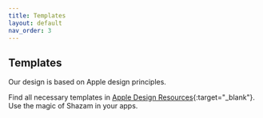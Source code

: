 ```yaml
---
title: Templates
layout: default
nav_order: 3
---
```


## Templates
Our design is based on Apple design principles.

Find all necessary templates in [Apple Design Resources](https://developer.apple.com/design/resources/){:target="_blank"}. Use the magic of Shazam in your apps.

<!--
## Styles

- **iOS**, Android, web, desktop, **mobile**, tablet, Chrome Extension
- themes: dark, light
-->